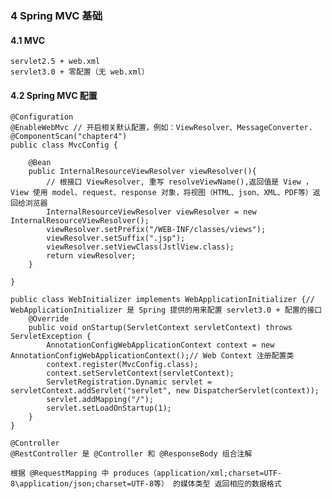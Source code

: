### 4 Spring MVC 基础

#### 4.1 MVC
    servlet2.5 + web.xml
    servlet3.0 + 零配置（无 web.xml）

#### 4.2 Spring MVC 配置
```
@Configuration
@EnableWebMvc // 开启相关默认配置，例如：ViewResolver、MessageConverter.
@ComponentScan("chapter4")
public class MvcConfig {
    
    @Bean
    public InternalResourceViewResolver viewResolver(){
        // 根接口 ViewResolver, 重写 resolveViewName(),返回值是 View ，View 使用 model、request、response 对象，将视图（HTML、json、XML、PDF等）返回给浏览器
        InternalResourceViewResolver viewResolver = new InternalResourceViewResolver();
        viewResolver.setPrefix("/WEB-INF/classes/views");
        viewResolver.setSuffix(".jsp");
        viewResolver.setViewClass(JstlView.class);
        return viewResolver;
    }
    
}

public class WebInitializer implements WebApplicationInitializer {// WebApplicationInitializer 是 Spring 提供的用来配置 servlet3.0 + 配置的接口
    @Override
    public void onStartup(ServletContext servletContext) throws ServletException {
        AnnotationConfigWebApplicationContext context = new AnnotationConfigWebApplicationContext();// Web Context 注册配置类
        context.register(MvcConfig.class);
        context.setServletContext(servletContext);
        ServletRegistration.Dynamic servlet = servletContext.addServlet("servlet", new DispatcherServlet(context));
        servlet.addMapping("/");
        servlet.setLoadOnStartup(1);
    }
}

```
    @Controller 
    @RestController 是 @Controller 和 @ResponseBody 组合注解
    
    根据 @RequestMapping 中 produces（application/xml;charset=UTF-8\application/json;charset=UTF-8等） 的媒体类型 返回相应的数据格式